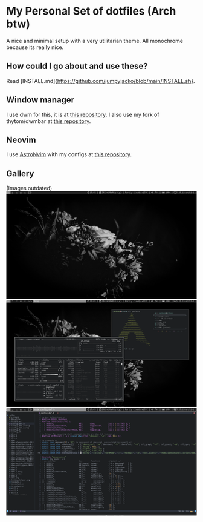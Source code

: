 # My Personal Set of dotfiles (Arch btw)
A nice and minimal setup with a very utilitarian theme. All monochrome because its really nice.

## How could I go about and use these?
Read [INSTALL.md]{https://github.com/jumpyjacko/blob/main/INSTALL.sh}.

## Window manager
I use dwm for this, it is at [this repository](https://github.com/JumpyJacko/dwm).
I also use my fork of thytom/dwmbar at [this repository](https://github.com/JumpyJacko/dwmbar).

## Neovim
I use [AstroNvim](https://github.com/AstroNvim/AstroNvim) with my configs at [this repository](https://github.com/JumpyJacko/astronvim_user).

## Gallery
(Images outdated)
![clean_desktop](./Images/clean_desktop.png)
![desktop](./Images/desktop.png)
![neovim](./Images/neovim.png)
